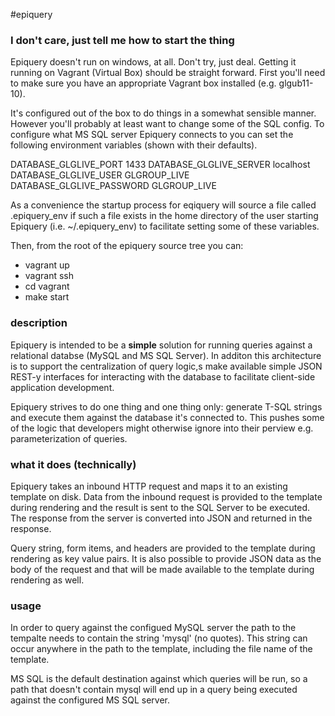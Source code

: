 #epiquery

### I don't care, just tell me how to start the thing

Epiquery doesn't run on windows, at all.  Don't try, just deal.  Getting
it running on Vagrant (Virtual Box) should be straight forward.  First
you'll need to make sure you have an appropriate Vagrant box installed
(e.g. glgub11-10). 

It's configured out of the box to do things in a somewhat sensible
manner.  However you'll probably at least want to change some of the SQL
config.  To configure what MS SQL server Epiquery connects to you can
set the following environment variables (shown with their defaults).


DATABASE_GLGLIVE_PORT				1433
DATABASE_GLGLIVE_SERVER			localhost
DATABASE_GLGLIVE_USER				GLGROUP_LIVE
DATABASE_GLGLIVE_PASSWORD		GLGROUP_LIVE

As a convenience the startup process for eqiquery will source a file
called .epiquery_env if such a file exists in the home directory of the
user starting Epiquery (i.e. ~/.epiquery_env) to facilitate setting some
of these variables.

Then, from the root of the epiquery source tree you
can:

- vagrant up
- vagrant ssh
- cd vagrant
- make start

### description

Epiquery is intended to be a **simple** solution for running queries
against a relational databse (MySQL and MS SQL Server).  In additon
this architecture is to support the centralization of query logic,s
make available simple JSON REST-y interfaces for interacting with
the database to facilitate client-side application development.

Epiquery strives to do one thing and one thing only: generate T-SQL
strings and execute them against the database it's connected to.  This
pushes some of the logic that developers might otherwise ignore into
their perview e.g. parameterization of queries.

### what it does (technically)

Epiquery takes an inbound HTTP request and maps it to an existing
template on disk.  Data from the inbound request is provided to the
template during rendering and the result is sent to the SQL Server to
be executed.  The response from the server is converted into JSON and
returned in the response.

Query string, form items, and headers are provided to the template
during rendering as key value pairs.  It is also possible to provide
JSON data as the body of the request and that will be made available to
the template during rendering as well.

### usage

In order to query against the configued MySQL server the path to
the tempalte needs to contain the string 'mysql' (no quotes).  This
string can occur anywhere in the path to the template, including the
file name of the template.

MS SQL is the default destination against which queries will be run, so
a path that doesn't contain mysql will end up in a query being executed
against the configured MS SQL server.

